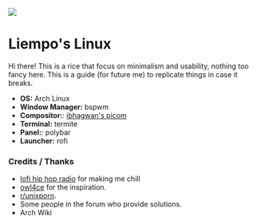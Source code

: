 
![](.previews/wal.gif)
# Liempo's Linux
Hi there! This is a rice that focus on minimalism and usability, nothing too fancy here.
This is a guide (for future me) to replicate things in case it breaks.
- **OS:** Arch Linux
- **Window Manager:** bspwm
- **Compositor:**: [ibhagwan's picom](https://github.com/sdhand/picom)
- **Terminal:** termite
- **Panel:**: polybar
- **Launcher:** rofi

### Credits / Thanks
- [lofi hip hop radio](https://www.youtube.com/watch?v=5qap5aO4i9A) for making me chill 
- [owl4ce](https://github.com/owl4ce) for the inspiration.
- [r/unixporn](https://www.reddit.com/r/unixporn/).
- Some people in the forum who provide solutions.
- Arch Wiki
